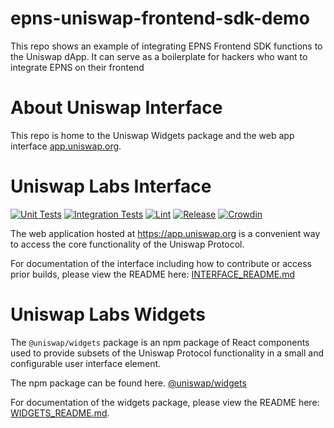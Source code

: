 # epns-uniswap-frontend-sdk-demo

This repo shows an example of integrating EPNS Frontend SDK functions to the Uniswap dApp. It can serve as a boilerplate for hackers who want to integrate EPNS on their frontend

# About Uniswap Interface

This repo is home to the Uniswap Widgets package and the web app interface [app.uniswap.org](https://app.uniswap.org).

# Uniswap Labs Interface

[![Unit Tests](https://github.com/Uniswap/interface/actions/workflows/unit-tests.yaml/badge.svg)](https://github.com/Uniswap/interface/actions/workflows/unit-tests.yaml)
[![Integration Tests](https://github.com/Uniswap/interface/actions/workflows/integration-tests.yaml/badge.svg)](https://github.com/Uniswap/interface/actions/workflows/integration-tests.yaml)
[![Lint](https://github.com/Uniswap/interface/actions/workflows/lint.yml/badge.svg)](https://github.com/Uniswap/interface/actions/workflows/lint.yml)
[![Release](https://github.com/Uniswap/interface/actions/workflows/release.yaml/badge.svg)](https://github.com/Uniswap/interface/actions/workflows/release.yaml)
[![Crowdin](https://badges.crowdin.net/uniswap-interface/localized.svg)](https://crowdin.com/project/uniswap-interface)

The web application hosted at https://app.uniswap.org is a convenient way to access the core functionality of the Uniswap Protocol. 

For documentation of the interface including how to contribute or access prior builds, please view the README here: [INTERFACE_README.md](./INTERFACE_README.md)

# Uniswap Labs Widgets

The `@uniswap/widgets` package is an npm package of React components used to provide subsets of the Uniswap Protocol functionality in a small and configurable user interface element.

The npm package can be found here. [@uniswap/widgets](https://www.npmjs.com/package/@uniswap/widgets)

For documentation of the widgets package, please view the README here: [WIDGETS_README.md](./WIDGETS_README.md).
